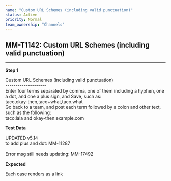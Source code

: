 ```yaml
---
name: "Custom URL Schemes (including valid punctuation)"
status: Active
priority: Normal
team_ownership: "Channels"
---
```


## MM-T1142: Custom URL Schemes (including valid punctuation)

---

**Step 1**

Custom URL Schemes (including valid punctuation)\
\--------------------\
Enter four terms separated by comma, one of them including a hyphen, one a dot, and one a plus sign, and Save, such as:\
taco,okay-then,taco+what,taco.what\
Go back to a team, and post each term followed by a colon and other text, such as the following:\
taco:lala and okay-then:example.com

**Test Data**

UPDATED v5.14\
to add plus and dot: MM-11287\
\
Error msg still needs updating: MM-17492

**Expected**

Each case renders as a link
